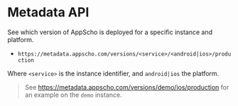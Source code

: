 # Metadata API

See which version of AppScho is deployed for a specific instance and platform.

- `https://metadata.appscho.com/versions/<service>/<android|ios>/production`

Where `<service>` is the instance identifier, and `android|ios` the platform.

> See https://metadata.appscho.com/versions/demo/ios/production for an example on the `demo` instance.
